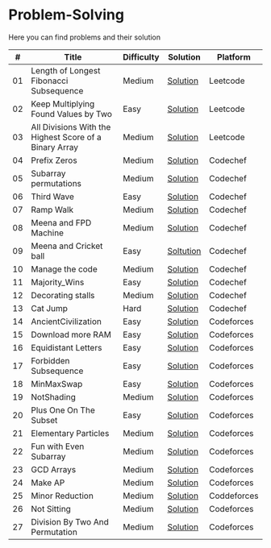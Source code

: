 # Problem-Solving
Here you can find problems and their solution

\# | Title | Difficulty | Solution | Platform
---|---|---|---|---
01 | Length of Longest Fibonacci Subsequence | Medium | [Solution](https://github.com/M0u1ea5/Problem-Solving/blob/main/Leetcode/LengthOfLongestFibonacciSubsequence.py)|Leetcode
02 | Keep Multiplying Found Values by Two | Easy | [Solution](https://github.com/M0u1ea5/Problem-Solving/blob/main/Leetcode/Keep%20Multiplying%20Found%20Values%20by%20Two.py)|Leetcode
03 | All Divisions With the Highest Score of a Binary Array | Medium |[Solution](https://github.com/M0u1ea5/Problem-Solving/blob/main/Leetcode/All%20Divisions%20With%20the%20Highest%20Score%20of%20a%20Binary%20Array.py)|Leetcode
04 | Prefix Zeros | Medium | [Solution](https://github.com/M0u1ea5/Problem-Solving/blob/main/CodeChef/LunchTime/Prefix%20Zeros.py)|Codechef
05 | Subarray permutations | Medium | [Solution](https://github.com/M0u1ea5/Problem-Solving/blob/main/CodeChef/LunchTime/Subarray%20permutations.py)|Codechef
06 | Third Wave | Easy | [Solution](https://github.com/M0u1ea5/Problem-Solving/blob/main/CodeChef/Others/Third%20Wave.py) | Codechef
07 | Ramp Walk | Medium | [Solution](https://github.com/M0u1ea5/Problem-Solving/blob/main/CodeChef/Others/Ramp%20Walk.py) | Codechef
08 | Meena and FPD Machine | Medium | [Solution](https://github.com/M0u1ea5/Problem-Solving/blob/main/CodeChef/Others/Meena%20and%20FPD%20Machine.py)| Codechef
09 | Meena and Cricket ball | Easy | [Soltution](https://github.com/M0u1ea5/Problem-Solving/blob/main/CodeChef/Others/Meena%20and%20Cricket%20ball.py)|Codechef
10 | Manage the code | Medium | [Solution](https://github.com/M0u1ea5/Problem-Solving/blob/main/CodeChef/Others/Manage%20the%20code.py)|Codechef
11 | Majority_Wins | Easy | [Solution](https://github.com/M0u1ea5/Problem-Solving/blob/main/CodeChef/Others/Majority_Wins.py)|Codechef
12 | Decorating stalls | Medium | [Solution](https://github.com/M0u1ea5/Problem-Solving/blob/main/CodeChef/Others/Decorating%20stalls.py)|Codechef
13 | Cat Jump | Hard | [Solution](https://github.com/M0u1ea5/Problem-Solving/blob/main/CodeChef/Others/Cat%20jump.py)|Codechef
14 | AncientCivilization | Easy | [Solution](https://github.com/M0u1ea5/Problem-Solving/blob/main/Codeforces/A/AncientCivilization.py) | Codeforces
15 | Download more RAM | Easy | [Solution](https://github.com/M0u1ea5/Problem-Solving/blob/main/Codeforces/A/DownloadMoreRAM.py)|Codeforces
16 | Equidistant Letters | Easy |[Solution](https://github.com/M0u1ea5/Problem-Solving/blob/main/Codeforces/A/EquidistantLetters.py)|Codeforces
17 | Forbidden Subsequence | Easy | [Solution](https://github.com/M0u1ea5/Problem-Solving/blob/main/Codeforces/A/Forbidden%20Subsequence.py)|Codeforces
18 | MinMaxSwap | Easy | [Solution](https://github.com/M0u1ea5/Problem-Solving/blob/main/Codeforces/A/MinMaxSwap.py)|Codeforces
19 | NotShading | Medium | [Solution](https://github.com/M0u1ea5/Problem-Solving/blob/main/Codeforces/A/NotShading.py)|Codeforces
20 | Plus One On The Subset | Easy | [Solution](https://github.com/M0u1ea5/Problem-Solving/blob/main/Codeforces/A/PlusOneOnTheSubset.py)|Codeforces
21 | Elementary Particles | Medium | [Solution](https://github.com/M0u1ea5/Problem-Solving/blob/main/Codeforces/B/ElementaryParticles.py)|Codeforces
22 | Fun with Even Subarray | Medium |[Solution](https://github.com/M0u1ea5/Problem-Solving/blob/main/Codeforces/B/FunwithEvenSubarrays.py)|Codeforces
23 | GCD Arrays | Medium | [Solution](https://github.com/M0u1ea5/Problem-Solving/blob/main/Codeforces/B/GCDArrays.py)|Codeforces
24 | Make AP | Medium | [Solution](https://github.com/M0u1ea5/Problem-Solving/blob/main/Codeforces/B/MakeAP.py)|Codeforces
25 | Minor Reduction | Medium | [Solution](https://github.com/M0u1ea5/Problem-Solving/blob/main/Codeforces/B/MinorReduction.py)|Coddeforces
26 | Not Sitting | Medium | [Solution](https://github.com/M0u1ea5/Problem-Solving/blob/main/Codeforces/B/NotSitting.py)|Codeforces
27 | Division By Two And Permutation | Medium | [Solution](https://github.com/M0u1ea5/Problem-Solving/blob/main/Codeforces/C/DivisionByTwoAndPermutation.py)|Codeforces
